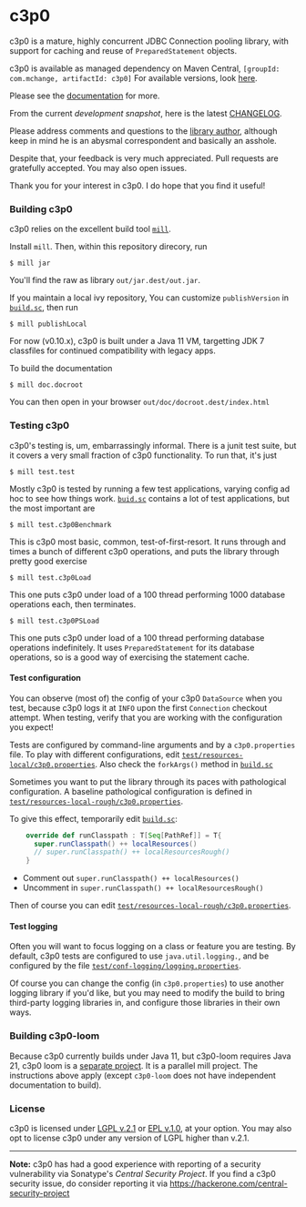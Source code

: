 # c3p0

c3p0 is a mature, highly concurrent JDBC Connection pooling library, with
support for caching and reuse of `PreparedStatement` objects.

c3p0 is available as managed dependency on Maven Central,
<code>[groupId: com.mchange, artifactId: c3p0]</code> For available versions, look [here](https://oss.sonatype.org/content/repositories/releases/com/mchange/c3p0/).

Please see the [documentation](http://www.mchange.com/projects/c3p0/) for more.

From the current *development snapshot*, here is the latest [CHANGELOG](CHANGELOG).

Please address comments and questions to the [library author](mailto:swaldman@mchange.com), although keep in mind he is an abysmal correspondent and basically an asshole. 

Despite that, your feedback is very much appreciated. Pull requests are gratefully accepted. You may also open issues.

Thank you for your interest in c3p0. I do hope that you find it useful!

### Building c3p0

c3p0 relies on the excellent build tool [`mill`](https://mill-build.com/).

Install `mill`. Then, within this repository direcory, run

```plaintext
$ mill jar
```

You'll find the raw as library `out/jar.dest/out.jar`.

If you maintain a local ivy repository, You can customize `publishVersion` in [`build.sc`](build.sc), then run

```plaintext
$ mill publishLocal
```

For now (v0.10.x), c3p0 is built under a Java 11 VM, targetting JDK 7 classfiles for continued compatibility with legacy apps.

To build the documentation

```plaintext
$ mill doc.docroot
```

You can then open in your browser `out/doc/docroot.dest/index.html`

### Testing c3p0

c3p0's testing is, um, embarrassingly informal. There is a junit test suite, but it covers a
very small fraction of c3p0 functionality. To run that, it's just

```plaintext
$ mill test.test
```

Mostly c3p0 is tested by running a few test applications, varying config ad hoc to see how things work.
[`buid.sc`](build.sc) contains a lot of test applications, but the most important are

```plaintext
$ mill test.c3p0Benchmark
```

This is c3p0 most basic, common, test-of-first-resort.
It runs through and times a bunch of different c3p0 operations, and puts the library through pretty good exercise

```plaintext
$ mill test.c3p0Load
```

This one puts c3p0 under load of a 100 thread performing 1000 database operations each,
then terminates.

```plaintext
$ mill test.c3p0PSLoad
```

This one puts c3p0 under load of a 100 thread performing database operations indefinitely.
It uses `PreparedStatement` for its database operations, so is a good way of exercising the
statement cache.

#### Test configuration

You can observe (most of) the config of your c3p0 `DataSource` when you test, because c3p0 logs it at `INFO`
upon the first `Connection` checkout attempt. When testing, verify that you are working with the configuration
you expect!

Tests are configured by command-line arguments and by a `c3p0.properties` file.
To play with different configurations, edit [`test/resources-local/c3p0.properties`](test/resources-local/c3p0.properties).
Also check the `forkArgs()` method in [`build.sc`](build.sc)

Sometimes you want to put the library through its paces with pathological configuration.
A baseline pathological configuration is defined in [`test/resources-local-rough/c3p0.properties`](test/resources-local-rough/c3p0.properties).

To give this effect, temporarily edit [`build.sc`](build.sc):

```scala
    override def runClasspath : T[Seq[PathRef]] = T{
      super.runClasspath() ++ localResources()
      // super.runClasspath() ++ localResourcesRough()
    }
```

* Comment out `super.runClasspath() ++ localResources()`
* Uncomment in `super.runClasspath() ++ localResourcesRough()`

Then of course you can edit [`test/resources-local-rough/c3p0.properties`](test/resources-local-rough/c3p0.properties).

#### Test logging

Often you will want to focus logging on a class or feature you are testing. By default, c3p0 tests
are configured to use `java.util.logging.`, and be configured by the file [`test/conf-logging/logging.properties`](test/conf-logging/logging.properties).

Of course you can change the config (in `c3p0.properties`) to use another logging library if you'd like,
but you may need to modify the build to bring third-party logging libraries in, and configure those libraries
in their own ways.

### Building c3p0-loom

Because c3p0 currently builds under Java 11, but c3p0-loom requires Java 21, c3p0 loom is a
[separate project](https://github.com/swaldman/c3p0-loom). It is a parallel mill project.
The instructions above apply (except `c3p0-loom` does not have independent documentation to build).

### License

c3p0 is licensed under [LGPL v.2.1](LICENSE-LGPL) or [EPL v.1.0](LICENSE-EPL), at your option. You may also
opt to license c3p0 under any version of LGPL higher than v.2.1.

---

**Note:** c3p0 has had a good experience with reporting of a security vulnerability via Sonatype's _Central Security Project_.
If you find a c3p0 security issue, do consider reporting it via https://hackerone.com/central-security-project





